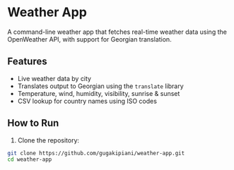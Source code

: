 # Weather App

A command-line weather app that fetches real-time weather data using the OpenWeather API, with support for Georgian translation.

## Features
- Live weather data by city
- Translates output to Georgian using the `translate` library
- Temperature, wind, humidity, visibility, sunrise & sunset
- CSV lookup for country names using ISO codes

## How to Run

1. Clone the repository:
```bash
git clone https://github.com/gugakipiani/weather-app.git
cd weather-app
